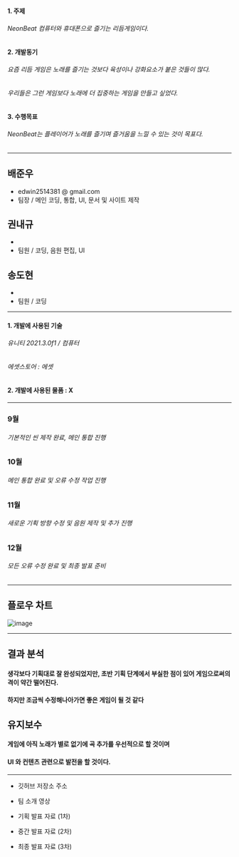 #### 1. 주제
###### NeonBeat 컴퓨터와 휴대폰으로 즐기는 리듬게임이다.

#### 2. 개발동기
###### 요즘 리듬 게임은 노래를 즐기는 것보다 육성이나 강화요소가 붙은 것들이 많다.
###### 우리들은 그런 게임보다 노래에 더 집중하는 게임을 만들고 싶었다.

#### 3. 수행목표
###### NeonBeat는 플레이어가 노래를 즐기며 즐거움을 느낄 수 있는 것이 목표다.

---

## 배준우
  - edwin2514381 @ gmail.com
  - 팀장 / 메인 코딩, 통합, UI, 문서 및 사이트 제작
  
## 권내규
  - 
  - 팀원 / 코딩, 음원 편집, UI
  
## 송도현
  - 
  - 팀원 / 코딩
  
---

#### 1. 개발에 사용된 기술
###### 유니티 2021.3.0f1 / 컴퓨터
###### 에셋스토어 : 에셋

#### 2. 개발에 사용된 물품 : X

---

### 9월
###### 기본적인 씬 제작 완료, 메인 통합 진행

### 10월
###### 메인 통합 완료 및 오류 수정 작업 진행

### 11월
###### 새로운 기획 방향 수정 및 음원 제작 및 추가 진행

### 12월
###### 모든 오류 수정 완료 및 최종 발표 준비

---
## 플로우 차트

![image](https://user-images.githubusercontent.com/121466139/209595790-334de703-07e3-42e2-90f6-2fc9ac8cc619.png)

---

## 결과 분석
#### 생각보다 기획대로 잘 완성되었지만, 초반 기획 단계에서 부실한 점이 있어 게임으로써의 격이 약간 떨어진다.
#### 하지만 조금씩 수정해나아가면 좋은 게임이 될 것 같다

## 유지보수
#### 게임에 아직 노래가 별로 없기에 곡 추가를 우선적으로 할 것이며
#### UI 와 컨텐츠 관련으로 발전을 할 것이다.

---

- 깃허브 저장소 주소

- 팀 소개 영상

- 기획 발표 자료 (1차)

- 중간 발표 자료 (2차)

- 최종 발표 자료 (3차)
